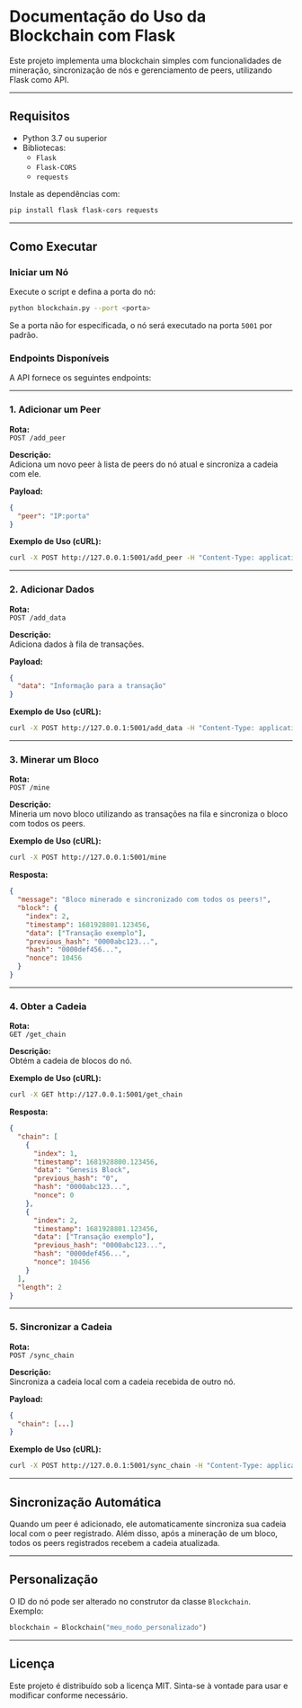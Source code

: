 
# Documentação do Uso da Blockchain com Flask

Este projeto implementa uma blockchain simples com funcionalidades de mineração, sincronização de nós e gerenciamento de peers, utilizando Flask como API.

---

## **Requisitos**
- Python 3.7 ou superior
- Bibliotecas:
  - `Flask`
  - `Flask-CORS`
  - `requests`

Instale as dependências com:
```bash
pip install flask flask-cors requests
```

---

## **Como Executar**
### **Iniciar um Nó**
Execute o script e defina a porta do nó:
```bash
python blockchain.py --port <porta>
```
Se a porta não for especificada, o nó será executado na porta `5001` por padrão.

### **Endpoints Disponíveis**
A API fornece os seguintes endpoints:

---

### **1. Adicionar um Peer**
**Rota:**  
`POST /add_peer`

**Descrição:**  
Adiciona um novo peer à lista de peers do nó atual e sincroniza a cadeia com ele.

**Payload:**
```json
{
  "peer": "IP:porta"
}
```

**Exemplo de Uso (cURL):**
```bash
curl -X POST http://127.0.0.1:5001/add_peer -H "Content-Type: application/json" -d '{"peer": "127.0.0.1:5002"}'
```

---

### **2. Adicionar Dados**
**Rota:**  
`POST /add_data`

**Descrição:**  
Adiciona dados à fila de transações.

**Payload:**
```json
{
  "data": "Informação para a transação"
}
```

**Exemplo de Uso (cURL):**
```bash
curl -X POST http://127.0.0.1:5001/add_data -H "Content-Type: application/json" -d '{"data": "Transação exemplo"}'
```

---

### **3. Minerar um Bloco**
**Rota:**  
`POST /mine`

**Descrição:**  
Mineria um novo bloco utilizando as transações na fila e sincroniza o bloco com todos os peers.

**Exemplo de Uso (cURL):**
```bash
curl -X POST http://127.0.0.1:5001/mine
```

**Resposta:**
```json
{
  "message": "Bloco minerado e sincronizado com todos os peers!",
  "block": {
    "index": 2,
    "timestamp": 1681928801.123456,
    "data": ["Transação exemplo"],
    "previous_hash": "0000abc123...",
    "hash": "0000def456...",
    "nonce": 10456
  }
}
```

---

### **4. Obter a Cadeia**
**Rota:**  
`GET /get_chain`

**Descrição:**  
Obtém a cadeia de blocos do nó.

**Exemplo de Uso (cURL):**
```bash
curl -X GET http://127.0.0.1:5001/get_chain
```

**Resposta:**
```json
{
  "chain": [
    {
      "index": 1,
      "timestamp": 1681928800.123456,
      "data": "Genesis Block",
      "previous_hash": "0",
      "hash": "0000abc123...",
      "nonce": 0
    },
    {
      "index": 2,
      "timestamp": 1681928801.123456,
      "data": ["Transação exemplo"],
      "previous_hash": "0000abc123...",
      "hash": "0000def456...",
      "nonce": 10456
    }
  ],
  "length": 2
}
```

---

### **5. Sincronizar a Cadeia**
**Rota:**  
`POST /sync_chain`

**Descrição:**  
Sincroniza a cadeia local com a cadeia recebida de outro nó.

**Payload:**
```json
{
  "chain": [...]
}
```

**Exemplo de Uso (cURL):**
```bash
curl -X POST http://127.0.0.1:5001/sync_chain -H "Content-Type: application/json" -d '{"chain": [...]}'
```

---

## **Sincronização Automática**
Quando um peer é adicionado, ele automaticamente sincroniza sua cadeia local com o peer registrado. Além disso, após a mineração de um bloco, todos os peers registrados recebem a cadeia atualizada.

---

## **Personalização**
O ID do nó pode ser alterado no construtor da classe `Blockchain`.  
Exemplo:
```python
blockchain = Blockchain("meu_nodo_personalizado")
```

---

## **Licença**
Este projeto é distribuído sob a licença MIT. Sinta-se à vontade para usar e modificar conforme necessário.
